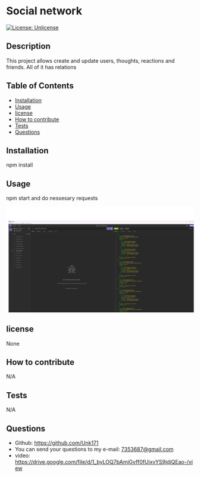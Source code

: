 # Social network
  [![License: Unlicense](https://img.shields.io/badge/license-Unlicense-blue.svg)](http://unlicense.org/)
  ## Description
  This project allows create and update users, thoughts, reactions and friends. All of it has relations
  ## Table of Contents
- [Installation](#installation)
- [Usage](#usage)
- [Iicense](#Iicense)
- [How to contribute](#how-to-contribute)
- [Tests](#tests)
- [Questions](#questions)
## Installation
npm install
## Usage
npm start and do nessesary requests

  ![Screenshot](assets/images/screenshot18.png)
## Iicense
None
## How to contribute
N/A
## Tests
N/A
## Questions
* Github: https://github.com/Unk171
* You can send your questions to my e-mail: 7353687@gmail.com
* video: https://drive.google.com/file/d/1_byLOQ7bAmjGvff0fUixvYS9jdjQEao-/view
  
